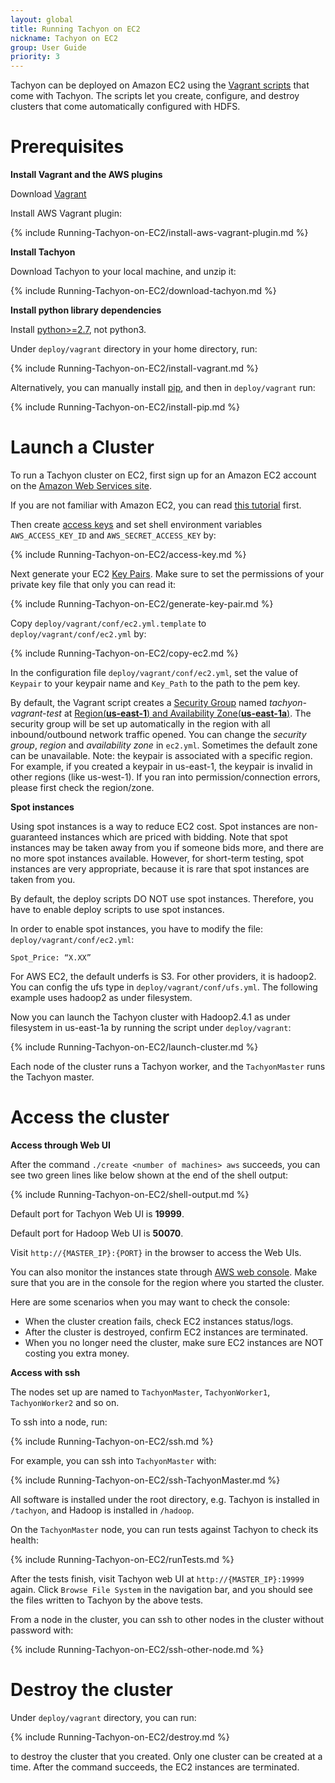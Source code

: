 ```yaml
---
layout: global
title: Running Tachyon on EC2
nickname: Tachyon on EC2
group: User Guide
priority: 3
---
```


Tachyon can be deployed on Amazon EC2 using the
[Vagrant scripts](https://github.com/amplab/tachyon/tree/master/deploy/vagrant) that come with
Tachyon. The scripts let you create, configure, and destroy clusters that come automatically
configured with HDFS.

# Prerequisites

**Install Vagrant and the AWS plugins**

Download [Vagrant](https://www.vagrantup.com/downloads.html)

Install AWS Vagrant plugin:

{% include Running-Tachyon-on-EC2/install-aws-vagrant-plugin.md %}

**Install Tachyon**

Download Tachyon to your local machine, and unzip it:

{% include Running-Tachyon-on-EC2/download-tachyon.md %}

**Install python library dependencies**

Install [python>=2.7](https://www.python.org/), not python3.

Under `deploy/vagrant` directory in your home directory, run:

{% include Running-Tachyon-on-EC2/install-vagrant.md %}

Alternatively, you can manually install [pip](https://pip.pypa.io/en/latest/installing/), and then
in `deploy/vagrant` run:

{% include Running-Tachyon-on-EC2/install-pip.md %}

# Launch a Cluster

To run a Tachyon cluster on EC2, first sign up for an Amazon EC2 account
on the [Amazon Web Services site](http://aws.amazon.com/).

If you are not familiar with Amazon EC2, you can read [this tutorial](http://docs.aws.amazon.com/AWSEC2/latest/UserGuide/EC2_GetStarted.html) first.

Then create [access keys](https://aws.amazon.com/developers/access-keys/) and set shell environment
variables `AWS_ACCESS_KEY_ID` and `AWS_SECRET_ACCESS_KEY` by:

{% include Running-Tachyon-on-EC2/access-key.md %}

Next generate your EC2
[Key Pairs](http://docs.aws.amazon.com/AWSEC2/latest/UserGuide/ec2-key-pairs.html). Make sure to set
the permissions of your private key file that only you can read it:

{% include Running-Tachyon-on-EC2/generate-key-pair.md %}

Copy `deploy/vagrant/conf/ec2.yml.template` to `deploy/vagrant/conf/ec2.yml` by:

{% include Running-Tachyon-on-EC2/copy-ec2.md %}

In the configuration file `deploy/vagrant/conf/ec2.yml`, set the value of `Keypair` to your keypair
name and `Key_Path` to the path to the pem key.

By default, the Vagrant script creates a
[Security Group](http://docs.aws.amazon.com/AWSEC2/latest/UserGuide/using-network-security.html)
named *tachyon-vagrant-test* at
[Region(**us-east-1**) and Availability Zone(**us-east-1a**)](http://docs.aws.amazon.com/AWSEC2/latest/UserGuide/using-regions-availability-zones.html).
The security group will be set up automatically in the region with all inbound/outbound network
traffic opened. You can change the *security group*, *region* and *availability zone* in `ec2.yml`. Sometimes the default zone can be unavailable.
Note: the keypair is associated with a specific region. For example, if you created a keypair in us-east-1, the keypair is invalid in other regions (like us-west-1).  If you ran into permission/connection errors, please first check the region/zone.

**Spot instances**

Using spot instances is a way to reduce EC2 cost. Spot instances are non-guaranteed instances which are priced with bidding.
Note that spot instances may be taken away from you if someone bids more, and there are no more spot instances available.
However, for short-term testing, spot instances are very appropriate, because it is rare that spot instances are taken from you.

By default, the deploy scripts DO NOT use spot instances. Therefore, you have to enable deploy scripts to use spot instances.

In order to enable spot instances, you have to modify the file: `deploy/vagrant/conf/ec2.yml`:

    Spot_Price: “X.XX”

For AWS EC2, the default underfs is S3. For other providers, it is hadoop2. You can config the ufs type in `deploy/vagrant/conf/ufs.yml`.
The following example uses hadoop2 as under filesystem.

Now you can launch the Tachyon cluster with Hadoop2.4.1 as under filesystem in us-east-1a by running
the script under `deploy/vagrant`:

{% include Running-Tachyon-on-EC2/launch-cluster.md %}

Each node of the cluster runs a Tachyon worker, and the `TachyonMaster` runs the Tachyon master.

# Access the cluster

**Access through Web UI**

After the command `./create <number of machines> aws` succeeds, you can see two green lines like
below shown at the end of the shell output:

{% include Running-Tachyon-on-EC2/shell-output.md %}

Default port for Tachyon Web UI is **19999**.

Default port for Hadoop Web UI is **50070**.

Visit `http://{MASTER_IP}:{PORT}` in the browser to access the Web UIs.

You can also monitor the instances state through
[AWS web console](https://console.aws.amazon.com/console).
Make sure that you are in the console for the region where you started the cluster.

Here are some scenarios when you may want to check the console:
 - When the cluster creation fails, check EC2 instances status/logs.
 - After the cluster is destroyed, confirm EC2 instances are terminated.
 - When you no longer need the cluster, make sure EC2 instances are NOT costing you extra money.

**Access with ssh**

The nodes set up are named to `TachyonMaster`, `TachyonWorker1`, `TachyonWorker2` and so on.

To ssh into a node, run:

{% include Running-Tachyon-on-EC2/ssh.md %}

For example, you can ssh into `TachyonMaster` with:

{% include Running-Tachyon-on-EC2/ssh-TachyonMaster.md %}

All software is installed under the root directory, e.g. Tachyon is installed in `/tachyon`,
and Hadoop is installed in `/hadoop`.

On the `TachyonMaster` node, you can run tests against Tachyon to check its health:

{% include Running-Tachyon-on-EC2/runTests.md %}

After the tests finish, visit Tachyon web UI at `http://{MASTER_IP}:19999` again. Click `Browse
File System` in the navigation bar, and you should see the files written to Tachyon by the above
tests.

From a node in the cluster, you can ssh to other nodes in the cluster without password with:

{% include Running-Tachyon-on-EC2/ssh-other-node.md %}

# Destroy the cluster

Under `deploy/vagrant` directory, you can run:

{% include Running-Tachyon-on-EC2/destroy.md %}

to destroy the cluster that you created. Only one cluster can be created at a time. After the
command succeeds, the EC2 instances are terminated.
